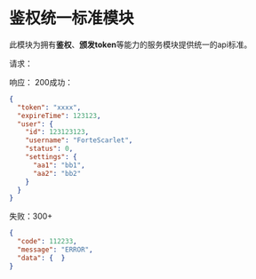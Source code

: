 # 鉴权统一标准模块

此模块为拥有**鉴权**、**颁发token**等能力的服务模块提供统一的api标准。


请求：


响应：
200成功：

```json
{
  "token": "xxxx",
  "expireTime": 123123,
  "user": {
    "id": 123123123,
    "username": "ForteScarlet",
    "status": 0,
    "settings": {
      "aa1": "bb1",
      "aa2": "bb2"
    }
  }
}

```

失败：300+
```json
{
  "code": 112233,
  "message": "ERROR",
  "data": {  }
}
```

